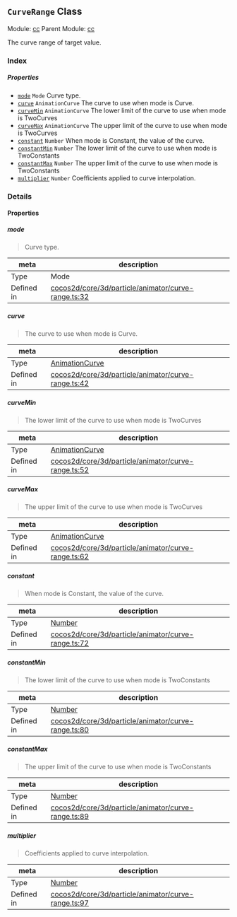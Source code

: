 ## `CurveRange` Class



Module: [cc](../modules/cc.md)
Parent Module: [cc](../modules/cc.md)


The curve range of target value.



### Index

##### Properties

  - [`mode`](#mode) `Mode` Curve type.
  - [`curve`](#curve) `AnimationCurve` The curve to use when mode is Curve.
  - [`curveMin`](#curvemin) `AnimationCurve` The lower limit of the curve to use when mode is TwoCurves
  - [`curveMax`](#curvemax) `AnimationCurve` The upper limit of the curve to use when mode is TwoCurves
  - [`constant`](#constant) `Number` When mode is Constant, the value of the curve.
  - [`constantMin`](#constantmin) `Number` The lower limit of the curve to use when mode is TwoConstants
  - [`constantMax`](#constantmax) `Number` The upper limit of the curve to use when mode is TwoConstants
  - [`multiplier`](#multiplier) `Number` Coefficients applied to curve interpolation.





### Details


#### Properties


##### mode

> Curve type.

| meta | description |
|------|-------------|
| Type | Mode |
| Defined in | [cocos2d/core/3d/particle/animator/curve-range.ts:32](https://github.com/cocos-creator/engine/blob/f495398f4307775f0f733162e3d128d81e063063/cocos2d/core/3d/particle/animator/curve-range.ts#L32) |



##### curve

> The curve to use when mode is Curve.

| meta | description |
|------|-------------|
| Type | <a href="../classes/AnimationCurve.html" class="crosslink">AnimationCurve</a> |
| Defined in | [cocos2d/core/3d/particle/animator/curve-range.ts:42](https://github.com/cocos-creator/engine/blob/f495398f4307775f0f733162e3d128d81e063063/cocos2d/core/3d/particle/animator/curve-range.ts#L42) |



##### curveMin

> The lower limit of the curve to use when mode is TwoCurves

| meta | description |
|------|-------------|
| Type | <a href="../classes/AnimationCurve.html" class="crosslink">AnimationCurve</a> |
| Defined in | [cocos2d/core/3d/particle/animator/curve-range.ts:52](https://github.com/cocos-creator/engine/blob/f495398f4307775f0f733162e3d128d81e063063/cocos2d/core/3d/particle/animator/curve-range.ts#L52) |



##### curveMax

> The upper limit of the curve to use when mode is TwoCurves

| meta | description |
|------|-------------|
| Type | <a href="../classes/AnimationCurve.html" class="crosslink">AnimationCurve</a> |
| Defined in | [cocos2d/core/3d/particle/animator/curve-range.ts:62](https://github.com/cocos-creator/engine/blob/f495398f4307775f0f733162e3d128d81e063063/cocos2d/core/3d/particle/animator/curve-range.ts#L62) |



##### constant

> When mode is Constant, the value of the curve.

| meta | description |
|------|-------------|
| Type | <a href="https://developer.mozilla.org/en/JavaScript/Reference/Global_Objects/Number" class="crosslink external" target="_blank">Number</a> |
| Defined in | [cocos2d/core/3d/particle/animator/curve-range.ts:72](https://github.com/cocos-creator/engine/blob/f495398f4307775f0f733162e3d128d81e063063/cocos2d/core/3d/particle/animator/curve-range.ts#L72) |



##### constantMin

> The lower limit of the curve to use when mode is TwoConstants

| meta | description |
|------|-------------|
| Type | <a href="https://developer.mozilla.org/en/JavaScript/Reference/Global_Objects/Number" class="crosslink external" target="_blank">Number</a> |
| Defined in | [cocos2d/core/3d/particle/animator/curve-range.ts:80](https://github.com/cocos-creator/engine/blob/f495398f4307775f0f733162e3d128d81e063063/cocos2d/core/3d/particle/animator/curve-range.ts#L80) |



##### constantMax

> The upper limit of the curve to use when mode is TwoConstants

| meta | description |
|------|-------------|
| Type | <a href="https://developer.mozilla.org/en/JavaScript/Reference/Global_Objects/Number" class="crosslink external" target="_blank">Number</a> |
| Defined in | [cocos2d/core/3d/particle/animator/curve-range.ts:89](https://github.com/cocos-creator/engine/blob/f495398f4307775f0f733162e3d128d81e063063/cocos2d/core/3d/particle/animator/curve-range.ts#L89) |



##### multiplier

> Coefficients applied to curve interpolation.

| meta | description |
|------|-------------|
| Type | <a href="https://developer.mozilla.org/en/JavaScript/Reference/Global_Objects/Number" class="crosslink external" target="_blank">Number</a> |
| Defined in | [cocos2d/core/3d/particle/animator/curve-range.ts:97](https://github.com/cocos-creator/engine/blob/f495398f4307775f0f733162e3d128d81e063063/cocos2d/core/3d/particle/animator/curve-range.ts#L97) |







